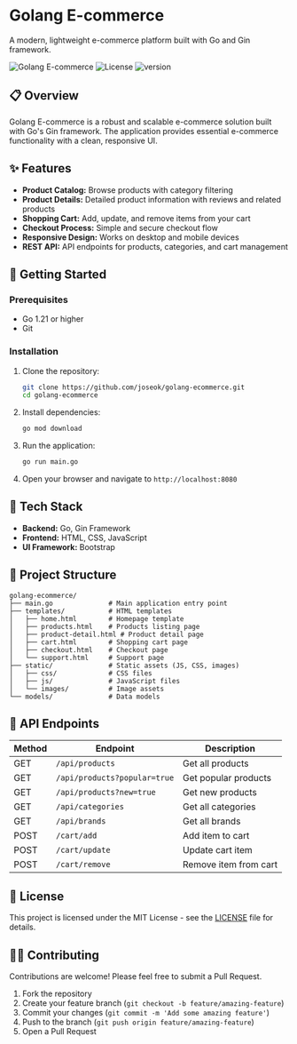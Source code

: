 # Golang E-commerce

A modern, lightweight e-commerce platform built with Go and Gin framework.

![Golang E-commerce](https://img.shields.io/badge/Go-E-commerce-blue)
![License](https://img.shields.io/badge/license-MIT-green)
![version](https://img.shields.io/badge/version-1.0.0-blue)

## 📋 Overview

Golang E-commerce is a robust and scalable e-commerce solution built with Go's Gin framework. The application provides essential e-commerce functionality with a clean, responsive UI.

## ✨ Features

- **Product Catalog:** Browse products with category filtering
- **Product Details:** Detailed product information with reviews and related products
- **Shopping Cart:** Add, update, and remove items from your cart
- **Checkout Process:** Simple and secure checkout flow
- **Responsive Design:** Works on desktop and mobile devices
- **REST API:** API endpoints for products, categories, and cart management

## 🚀 Getting Started

### Prerequisites

- Go 1.21 or higher
- Git

### Installation

1. Clone the repository:
   ```bash
   git clone https://github.com/joseok/golang-ecommerce.git
   cd golang-ecommerce
   ```

2. Install dependencies:
   ```bash
   go mod download
   ```

3. Run the application:
   ```bash
   go run main.go
   ```

4. Open your browser and navigate to `http://localhost:8080`

## 🔧 Tech Stack

- **Backend:** Go, Gin Framework
- **Frontend:** HTML, CSS, JavaScript
- **UI Framework:** Bootstrap

## 📁 Project Structure

```
golang-ecommerce/
├── main.go              # Main application entry point
├── templates/           # HTML templates
│   ├── home.html        # Homepage template
│   ├── products.html    # Products listing page
│   ├── product-detail.html # Product detail page
│   ├── cart.html        # Shopping cart page
│   ├── checkout.html    # Checkout page
│   └── support.html     # Support page
├── static/              # Static assets (JS, CSS, images)
│   ├── css/             # CSS files
│   ├── js/              # JavaScript files
│   └── images/          # Image assets
└── models/              # Data models
```

## 🔄 API Endpoints

| Method | Endpoint | Description |
|--------|----------|-------------|
| GET | `/api/products` | Get all products |
| GET | `/api/products?popular=true` | Get popular products |
| GET | `/api/products?new=true` | Get new products |
| GET | `/api/categories` | Get all categories |
| GET | `/api/brands` | Get all brands |
| POST | `/cart/add` | Add item to cart |
| POST | `/cart/update` | Update cart item |
| POST | `/cart/remove` | Remove item from cart |

## 📝 License

This project is licensed under the MIT License - see the [LICENSE](LICENSE) file for details.

## 👨‍💻 Contributing

Contributions are welcome! Please feel free to submit a Pull Request.

1. Fork the repository
2. Create your feature branch (`git checkout -b feature/amazing-feature`)
3. Commit your changes (`git commit -m 'Add some amazing feature'`)
4. Push to the branch (`git push origin feature/amazing-feature`)
5. Open a Pull Request 